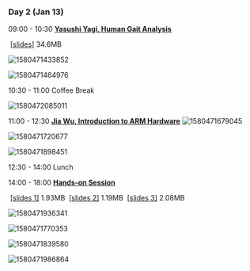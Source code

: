 ### **Day 2** (Jan 13)

09:00 - 10:30     [**Yasushi Yagi, Human Gait Analysis**](https://www.comp.hkbu.edu.hk/wsb2020/lecturer_details.php?lect_id=13)

​																  [[slides\]](https://www.comp.hkbu.edu.hk/wsb2020/slides/Yasushi_Yagi.pdf) 34.6MB

![1580471433852](C:\Users\Church\AppData\Roaming\Typora\typora-user-images\1580471433852.png)

![1580471464976](C:\Users\Church\AppData\Roaming\Typora\typora-user-images\1580471464976.png)

10:30 - 11:00      Coffee Break 

![1580472085011](C:\Users\Church\AppData\Roaming\Typora\typora-user-images\1580472085011.png)



11:00 - 12:30      [**Jia Wu, Introduction to ARM Hardware**](https://www.comp.hkbu.edu.hk/wsb2020/hands_on.php)
							![1580471679045](C:\Users\Church\AppData\Roaming\Typora\typora-user-images\1580471679045.png)

![1580471720677](C:\Users\Church\AppData\Roaming\Typora\typora-user-images\1580471720677.png)

![1580471898451](C:\Users\Church\AppData\Roaming\Typora\typora-user-images\1580471898451.png)

12:30 - 14:00       Lunch

14:00 - 18:00   	[**Hands-on Session**](https://www.comp.hkbu.edu.hk/wsb2020/hands_on.php)

​								 [[slides 1\]](https://www.comp.hkbu.edu.hk/wsb2020/slides/handson1.pdf) 1.93MB
​								 [[slides 2\]](https://www.comp.hkbu.edu.hk/wsb2020/slides/handson2.pdf) 1.19MB
​								 [[slides 3\]](https://www.comp.hkbu.edu.hk/wsb2020/slides/handson3.pdf) 2.08MB 

![1580471936341](C:\Users\Church\AppData\Roaming\Typora\typora-user-images\1580471936341.png)

![1580471770353](C:\Users\Church\AppData\Roaming\Typora\typora-user-images\1580471770353.png)

![1580471839580](C:\Users\Church\AppData\Roaming\Typora\typora-user-images\1580471839580.png)

![1580471986864](C:\Users\Church\AppData\Roaming\Typora\typora-user-images\1580471986864.png)

